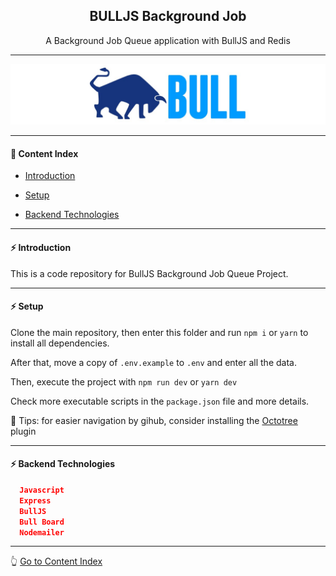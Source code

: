 <h2 align="center">BULLJS Background Job</h2>
<p align="center">A Background Job Queue application with BullJS and Redis</p>

---

![BULLJS](https://github.com/lipex360x/bulljs/blob/master/screen/screen.jpg)

---

#### :bookmark_tabs: Content Index

- [Introduction](#zap-introduction)

- [Setup](#zap-setup)

- [Backend Technologies](#zap-backend-technologies)


---

#### :zap: Introduction

This is a code repository for BullJS Background Job Queue Project.

---

#### :zap: Setup

Clone the main repository, then enter this folder and run `npm i` or `yarn` to install all dependencies.

After that, move a copy of `.env.example` to `.env` and enter all the data.

Then, execute the project with `npm run dev` or `yarn dev`

Check more executable scripts in the `package.json` file and more details.

:pushpin: Tips: for easier navigation by gihub, consider installing the [Octotree](https://chrome.google.com/webstore/detail/octotree-github-code-tree/bkhaagjahfmjljalopjnoealnfndnagc) plugin

---

#### :zap: Backend Technologies

```json
  Javascript
  Express
  BullJS
  Bull Board
  Nodemailer
```

---

:point_up_2: [Go to Content Index](#bookmark_tabs-content-index)